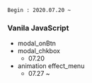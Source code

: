 ```Begin : 2020.07.20 ~ ```

### Vanila JavaScript

+ modal_onBtn 
+ modal_chkbox
  + 07.20	
+ animation effect_menu
  + 07.27 ~